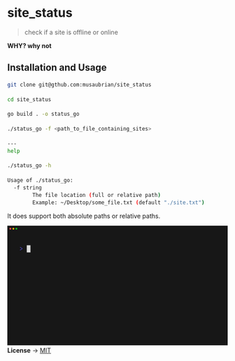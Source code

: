 # site_status

> check if a site is offline or online

**WHY? why not**

Installation and Usage
---

```sh
git clone git@gthub.com:musaubrian/site_status

cd site_status

go build . -o status_go

./status_go -f <path_to_file_containing_sites>

---
help

./status_go -h

Usage of ./status_go:
  -f string
        The file location (full or relative path)
        Example: ~/Desktop/some_file.txt (default "./site.txt")
```

It does support both absolute paths or relative paths.

![demo gif](./examples/demo.gif)
**License** -> [MIT](./License)
